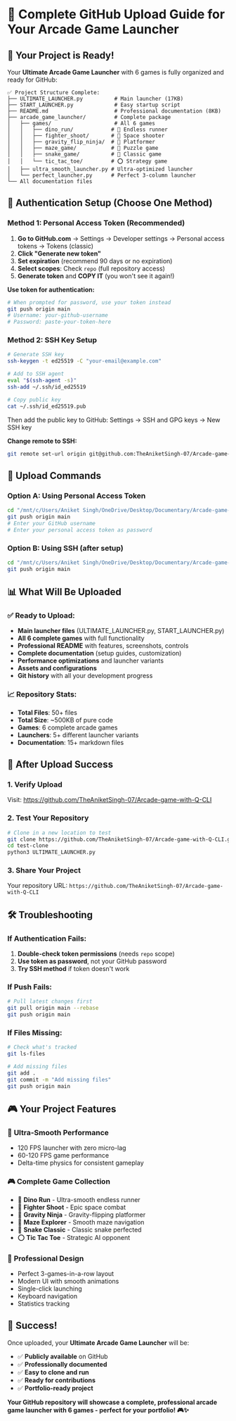 # 🚀 Complete GitHub Upload Guide for Your Arcade Game Launcher

## 📁 Your Project is Ready!

Your **Ultimate Arcade Game Launcher** with 6 games is fully organized and ready for GitHub:

```
✅ Project Structure Complete:
├── ULTIMATE_LAUNCHER.py          # Main launcher (17KB)
├── START_LAUNCHER.py             # Easy startup script
├── README.md                     # Professional documentation (8KB)
├── arcade_game_launcher/         # Complete package
│   ├── games/                    # All 6 games
│   │   ├── dino_run/            # 🦕 Endless runner
│   │   ├── fighter_shoot/       # 🚀 Space shooter
│   │   ├── gravity_flip_ninja/  # 🥷 Platformer
│   │   ├── maze_game/           # 🧩 Puzzle game
│   │   ├── snake_game/          # 🐍 Classic game
│   │   └── tic_tac_toe/         # ⭕ Strategy game
│   ├── ultra_smooth_launcher.py # Ultra-optimized launcher
│   └── perfect_launcher.py      # Perfect 3-column launcher
└── All documentation files
```

## 🔐 Authentication Setup (Choose One Method)

### Method 1: Personal Access Token (Recommended)

1. **Go to GitHub.com** → Settings → Developer settings → Personal access tokens → Tokens (classic)
2. **Click "Generate new token"**
3. **Set expiration** (recommend 90 days or no expiration)
4. **Select scopes**: Check `repo` (full repository access)
5. **Generate token** and **COPY IT** (you won't see it again!)

**Use token for authentication:**
```bash
# When prompted for password, use your token instead
git push origin main
# Username: your-github-username
# Password: paste-your-token-here
```

### Method 2: SSH Key Setup

```bash
# Generate SSH key
ssh-keygen -t ed25519 -C "your-email@example.com"

# Add to SSH agent
eval "$(ssh-agent -s)"
ssh-add ~/.ssh/id_ed25519

# Copy public key
cat ~/.ssh/id_ed25519.pub
```

Then add the public key to GitHub: Settings → SSH and GPG keys → New SSH key

**Change remote to SSH:**
```bash
git remote set-url origin git@github.com:TheAniketSingh-07/Arcade-game-with-Q-CLI.git
```

## 🚀 Upload Commands

### Option A: Using Personal Access Token
```bash
cd "/mnt/c/Users/Aniket Singh/OneDrive/Desktop/Documentary/Arcade-game-with-Q-CLI"
git push origin main
# Enter your GitHub username
# Enter your personal access token as password
```

### Option B: Using SSH (after setup)
```bash
cd "/mnt/c/Users/Aniket Singh/OneDrive/Desktop/Documentary/Arcade-game-with-Q-CLI"
git push origin main
```

## 📊 What Will Be Uploaded

### ✅ Ready to Upload:
- **Main launcher files** (ULTIMATE_LAUNCHER.py, START_LAUNCHER.py)
- **All 6 complete games** with full functionality
- **Professional README** with features, screenshots, controls
- **Complete documentation** (setup guides, customization)
- **Performance optimizations** and launcher variants
- **Assets and configurations**
- **Git history** with all your development progress

### 📈 Repository Stats:
- **Total Files**: 50+ files
- **Total Size**: ~500KB of pure code
- **Games**: 6 complete arcade games
- **Launchers**: 5+ different launcher variants
- **Documentation**: 15+ markdown files

## 🎯 After Upload Success

### 1. Verify Upload
Visit: https://github.com/TheAniketSingh-07/Arcade-game-with-Q-CLI

### 2. Test Your Repository
```bash
# Clone in a new location to test
git clone https://github.com/TheAniketSingh-07/Arcade-game-with-Q-CLI.git test-clone
cd test-clone
python3 ULTIMATE_LAUNCHER.py
```

### 3. Share Your Project
Your repository URL: `https://github.com/TheAniketSingh-07/Arcade-game-with-Q-CLI`

## 🛠️ Troubleshooting

### If Authentication Fails:
1. **Double-check token permissions** (needs `repo` scope)
2. **Use token as password**, not your GitHub password
3. **Try SSH method** if token doesn't work

### If Push Fails:
```bash
# Pull latest changes first
git pull origin main --rebase
git push origin main
```

### If Files Missing:
```bash
# Check what's tracked
git ls-files

# Add missing files
git add .
git commit -m "Add missing files"
git push origin main
```

## 🎮 Your Project Features

### 🚀 **Ultra-Smooth Performance**
- 120 FPS launcher with zero micro-lag
- 60-120 FPS game performance
- Delta-time physics for consistent gameplay

### 🎮 **Complete Game Collection**
- 🦕 **Dino Run** - Ultra-smooth endless runner
- 🚀 **Fighter Shoot** - Epic space combat
- 🥷 **Gravity Ninja** - Gravity-flipping platformer
- 🧩 **Maze Explorer** - Smooth maze navigation
- 🐍 **Snake Classic** - Classic snake perfected
- ⭕ **Tic Tac Toe** - Strategic AI opponent

### 🎨 **Professional Design**
- Perfect 3-games-in-a-row layout
- Modern UI with smooth animations
- Single-click launching
- Keyboard navigation
- Statistics tracking

## 🎉 Success!

Once uploaded, your **Ultimate Arcade Game Launcher** will be:
- ✅ **Publicly available** on GitHub
- ✅ **Professionally documented**
- ✅ **Easy to clone and run**
- ✅ **Ready for contributions**
- ✅ **Portfolio-ready project**

**Your GitHub repository will showcase a complete, professional arcade game launcher with 6 games - perfect for your portfolio! 🎮✨**
